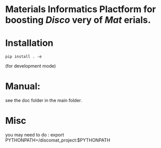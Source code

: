 # Materials Informatics Plactform for boosting *Disco* very of *Mat* erials. 


# Installation

```
pip install . -e 
```
(for development mode)

# Manual: 
see the doc folder in the main folder. 

# Misc

you may need to do : export PYTHONPATH=<path to the project dir>/discomat_project:$PYTHONPATH